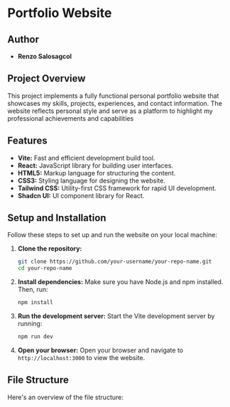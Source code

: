 # Portfolio Website
## Author
- **Renzo Salosagcol**
  
## Project Overview
This project implements a fully functional personal portfolio website that showcases my skills, projects, experiences, and contact information. The website reflects personal style and serve as a platform to highlight my professional achievements and capabilities

## Features

- **Vite:** Fast and efficient development build tool.
- **React:** JavaScript library for building user interfaces.
- **HTML5:** Markup language for structuring the content.
- **CSS3:** Styling language for designing the website.
- **Tailwind CSS:** Utility-first CSS framework for rapid UI development.
- **Shadcn UI:** UI component library for React.

## Setup and Installation

Follow these steps to set up and run the website on your local machine:

1. **Clone the repository:**
    ```bash
    git clone https://github.com/your-username/your-repo-name.git
    cd your-repo-name
    ```

2. **Install dependencies:**
    Make sure you have Node.js and npm installed. Then, run:
    ```bash
    npm install
    ```

3. **Run the development server:**
    Start the Vite development server by running:
    ```bash
    npm run dev
    ```

4. **Open your browser:**
    Open your browser and navigate to `http://localhost:3000` to view the website.

## File Structure

Here's an overview of the file structure:

